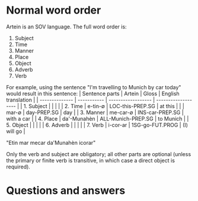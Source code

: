 # Normal word order
Artein is an SOV language. The full word order is:
1. Subject
2. Time
3. Manner
4. Place
5. Object
6. Adverb
7. Verb

For example, using the sentence "I'm travelling to Munich by car today" would result in this sentence:
| Sentence parts | Artein      | Gloss              | English translation |
| -------------- | ----------- | ------------------ | ------------------- |
| 1. Subject     |             |                    |                     |
| 2. Time        | e-tin-∅     | LOC-this-PREP.SG   | at this             |
|                | mar-∅       | day-PREP.SG        | day                 |
| 3. Manner      | me-car-∅    | INS-car-PREP.SG    | with a car          |
| 4. Place       | da'-Munahèn | ALL-Munich-PREP.SG | to Munich           |
| 5. Object      |             |                    |                     |
| 6. Adverb      |             |                    |                     |
| 7. Verb        | i-cor-ar    | 1SG-go-FUT.PROG    | (I) will go         |

"Etin mar mecar da'Munahèn icorar"

Only the verb and subject are obligatory; all other parts are optional (unless the primary or finite verb is transitive, in which case a direct object is required).
# Questions and answers
